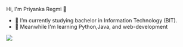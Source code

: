  Hi, I'm Priyanka Regmi 👋

- 🔭 I’m currently studying bachelor in Information Technology (BIT).
- 🌱 Meanwhile I'm learning Python,Java, and web-development

<img src="https://github-readme-stats.vercel.app/api?username=Priyanka32-gif&&show_icons=true&title_color=ffffff&icon_coloe=bb2acf&text_color=daf7dc&bg_color=151515">

